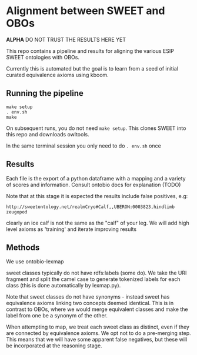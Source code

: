 # Alignment between SWEET and OBOs

__ALPHA__ DO NOT TRUST THE RESULTS HERE YET

This repo contains a pipeline and results for aligning the various ESIP SWEET ontologies with OBOs.

Currently this is automated but the goal is to learn from a seed of initial curated equivalence axioms using kboom.

## Running the pipeline

```
make setup
. env.sh
make
```

On subsequent runs, you do not need `make setup`. This clones SWEET into this repo and downloads owltools.

In the same terminal session you only need to do `. env.sh` once

## Results

Each file is the export of a python dataframe with a mapping and a variety of scores and information. Consult ontobio docs for explanation (TODO)

Note that at this stage it is expected the results include false positives, e.g:

```
http://sweetontology.net/realmCryo#Calf,,UBERON:0003823,hindlimb zeugopod
```

clearly an ice calf is not the same as the "calf" of your leg. We will add high level axioms as 'training' and iterate improving results

## Methods

We use ontobio-lexmap

sweet classes typically do not have rdfs:labels (some do). We take the
URI fragment and split the camel case to generate tokenized labels for
each class (this is done automatically by lexmap.py).

Note that sweet classes do not have synonyms - instead sweet has
equivalence axioms linking two concepts deemed identical. This is in
contrast to OBOs, where we would merge equivalent classes and make the
label from one be a synonym of the other.

When attempting to map, we treat each sweet class as distinct, even if
they are connected by equivalence axioms. We opt not to do a
pre-merging step. This means that we will have some apparent false
negatives, but these will be incorporated at the reasoning stage.

